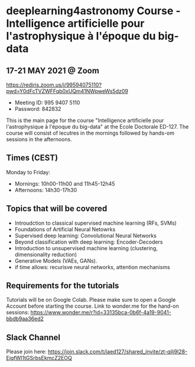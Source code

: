 # deeplearning4astronomy Course -  Intelligence artificielle pour l'astrophysique à l'époque du big-data 

## 17-21 MAY 2021 @ Zoom
  https://rediris.zoom.us/j/99594075110?pwd=Y0dFcTVZWFFqb0xUQm41NWpweWs5dz09
  - Meeting ID: 995 9407 5110
  - Password: 842832
  
This is the main page for the course "Intelligence artificielle pour l'astrophysique à l'époque du big-data" at the Ecole Doctorale ED-127. The course will consist of lecutres in the mornings followed by hands-om sessions in the afternoons.

## Times (CEST)
Monday to Friday:
  - Mornings: 10h00-11h00 and 11h45-12h45
  - Afternoons: 14h30-17h30

## Topics that will be covered
- Introudction to classical supervised machine learning (RFs, SVMs)
- Foundations of Artificial Neural Netowrks
- Supervised deep learning: Convolutional Neural Networks
- Beyond classification with deep learning: Encoder-Decoders
- Introduction to unsupervised machine learning (clustering, dimensionality reduction)
- Generative Models (VAEs, GANs).
- if time allows: recurisve neural networks, attention mechanisms

## Requirements for the tutorials
   Tutorials will be on Google Colab. Please make sure to open a Google Account before starting the course.
   Link to wonder.me for the hand-on sessions: https://www.wonder.me/r?id=33135bca-0b6f-4a19-9041-bbdb9aa36ed2
   
## Slack Channel
Please join here: https://join.slack.com/t/iaed127/shared_invite/zt-qjlj9l28-EjqfWI1tGSrbsEkmcZ2EOQ
   

